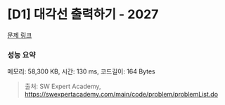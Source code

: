 # [D1] 대각선 출력하기 - 2027 

[문제 링크](https://swexpertacademy.com/main/code/problem/problemDetail.do?contestProbId=AV5QFuZ6As0DFAUq) 

### 성능 요약

메모리: 58,300 KB, 시간: 130 ms, 코드길이: 164 Bytes



> 출처: SW Expert Academy, https://swexpertacademy.com/main/code/problem/problemList.do
